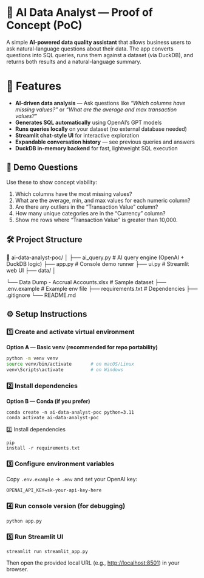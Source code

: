 # 🤖 AI Data Analyst — Proof of Concept (PoC)

A simple **AI-powered data quality assistant** that allows business users to ask natural-language questions about their data.
The app converts questions into SQL queries, runs them against a dataset (via DuckDB), and returns both results and a natural-language summary.

# 🚀 Features

- **AI-driven data analysis** — Ask questions like
  *“Which columns have missing values?”* or
  *“What are the average and max transaction values?”*
- **Generates SQL automatically** using OpenAI’s GPT models
- **Runs queries locally** on your dataset (no external database needed)
- **Streamlit chat-style UI** for interactive exploration
- **Expandable conversation history** — see previous queries and answers
- **DuckDB in-memory backend** for fast, lightweight SQL execution

## 🧠 Demo Questions

Use these to show concept viability:

1. Which columns have the most missing values?
2. What are the average, min, and max values for each numeric column?
3. Are there any outliers in the “Transaction Value” column?
4. How many unique categories are in the “Currency” column?
5. Show me rows where “Transaction Value” is greater than 10,000.

## 🛠️ Project Structure

📂 ai-data-analyst-poc/
│
├── ai\_query.py           # AI query engine (OpenAI + DuckDB logic)
├── app.py                # Console demo runner
├── ui.py                 # Streamlit web UI
├── data/
│

└── Data Dump - Accrual Accounts.xlsx   # Sample dataset
├── .env.example          # Example env file
├── requirements.txt      # Dependencies
├── .gitignore
└── README.md

## ⚙️ Setup Instructions

### 1️⃣ Create and activate virtual environment

**Option A — Basic venv (recommended for repo portability)**

```bash
python -m venv venv
source venv/bin/activate       # on macOS/Linux
venv\Scripts\activate          # on Windows
```

### 2️⃣ Install dependencies

**Option B — Conda (if you prefer)**

<pre class="overflow-visible!" data-start="2278" data-end="2372"><div class="contain-inline-size rounded-2xl relative bg-token-sidebar-surface-primary"><div class="sticky top-9"><div class="absolute end-0 bottom-0 flex h-9 items-center pe-2"><div class="bg-token-bg-elevated-secondary text-token-text-secondary flex items-center gap-4 rounded-sm px-2 font-sans text-xs"></div></div></div><div class="overflow-y-auto p-4" dir="ltr"><code class="whitespace-pre! language-bash"><span><span>conda create -n ai-data-analyst-poc python=3.11
conda activate ai-data-analyst-poc</span></span></code></div></div></pre>

2️⃣ Install dependencies<pre class="overflow-visible!" data-start="2403" data-end="2446"><div class="contain-inline-size rounded-2xl relative bg-token-sidebar-surface-primary"><div class="sticky top-9"><div class="absolute end-0 bottom-0 flex h-9 items-center pe-2"><div class="bg-token-bg-elevated-secondary text-token-text-secondary flex items-center gap-4 rounded-sm px-2 font-sans text-xs"></div></div></div><div class="overflow-y-auto p-4" dir="ltr"><code class="whitespace-pre! language-bash"><span><span>pip install -r requirements.txt
</span></span></code></div></div></pre>

### 3️⃣ Configure environment variables

Copy `.env.example` → `.env` and set your OpenAI key:

<pre class="overflow-visible!" data-start="2543" data-end="2590"><div class="contain-inline-size rounded-2xl relative bg-token-sidebar-surface-primary"><div class="sticky top-9"><div class="absolute end-0 bottom-0 flex h-9 items-center pe-2"><div class="bg-token-bg-elevated-secondary text-token-text-secondary flex items-center gap-4 rounded-sm px-2 font-sans text-xs"></div></div></div><div class="overflow-y-auto p-4" dir="ltr"><code class="whitespace-pre! language-bash"><span><span>OPENAI_API_KEY=sk-your-api-key-here
</span></span></code></div></div></pre>

### 4️⃣ Run console version (for debugging)

<pre class="overflow-visible!" data-start="2636" data-end="2661"><div class="contain-inline-size rounded-2xl relative bg-token-sidebar-surface-primary"><div class="sticky top-9"><div class="absolute end-0 bottom-0 flex h-9 items-center pe-2"><div class="bg-token-bg-elevated-secondary text-token-text-secondary flex items-center gap-4 rounded-sm px-2 font-sans text-xs"></div></div></div><div class="overflow-y-auto p-4" dir="ltr"><code class="whitespace-pre! language-bash"><span><span>python app.py
</span></span></code></div></div></pre>

### 5️⃣ Run Streamlit UI

<pre class="overflow-visible!" data-start="2688" data-end="2719"><div class="contain-inline-size rounded-2xl relative bg-token-sidebar-surface-primary"><div class="sticky top-9"><div class="absolute end-0 bottom-0 flex h-9 items-center pe-2"><div class="bg-token-bg-elevated-secondary text-token-text-secondary flex items-center gap-4 rounded-sm px-2 font-sans text-xs"></div></div></div><div class="overflow-y-auto p-4" dir="ltr"><code class="whitespace-pre! language-bash"><span><span>streamlit run streamlit_app.py
</span></span></code></div></div></pre>

Then open the provided local URL (e.g., [http://localhost:8501](http://localhost:8501)) in your browser.

